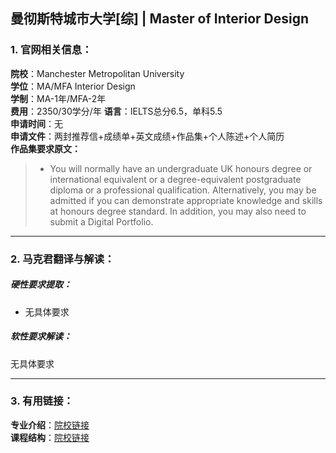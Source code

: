 ## 曼彻斯特城市大学[综] | Master of Interior Design


### 1. 官网相关信息：

**院校**：Manchester Metropolitan University     
**学位**：MA/MFA Interior Design   
**学制**：MA-1年/MFA-2年  
**费用**：2350/30学分/年 
**语言**：IELTS总分6.5，单科5.5  
**申请时间**：无  
**申请文件**：两封推荐信+成绩单+英文成绩+作品集+个人陈述+个人简历  
**作品集要求原文：**   


> - You will normally have an undergraduate UK honours degree or international equivalent or a degree-equivalent postgraduate diploma or a professional qualification. Alternatively, you may be admitted if you can demonstrate appropriate knowledge and skills at honours degree standard. In addition, you may also need to submit a Digital Portfolio.






---


### 2. 马克君翻译与解读：

##### 硬性要求提取：
- 无具体要求


##### 软性要求解读：
无具体要求 


---


### 3. 有用链接：

**专业介绍**：[院校链接](https://www2.mmu.ac.uk/study/postgraduate/course/ma-mfa-design-interior-design/)  
**课程结构**：[院校链接](https://www2.mmu.ac.uk/study/postgraduate/course/ma-mfa-design-interior-design/) 